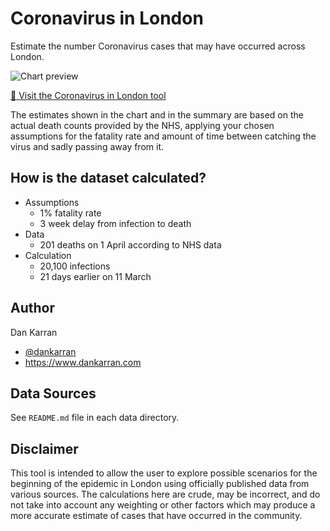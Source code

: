 # Coronavirus in London

Estimate the number Coronavirus cases that may have occurred across London.

![Chart preview](https://dankarran.github.io/coronavirus-london/images/coronavirus-london-preview.png)

[:link: Visit the Coronavirus in London tool](https://dankarran.github.io/coronavirus-london/)

The estimates shown in the chart and in the summary are based on the actual death counts provided by the NHS, applying your chosen assumptions for the fatality rate and amount of time between catching the virus and sadly passing away from it.

## How is the dataset calculated?

 * Assumptions
   * 1% fatality rate
   * 3 week delay from infection to death
 * Data
   * 201 deaths on 1 April according to NHS data
 * Calculation
   * 20,100 infections
   * 21 days earlier on 11 March

## Author

Dan Karran

 * [@dankarran](https://twitter.com/dankarran)
 * https://www.dankarran.com

## Data Sources

See `README.md` file in each data directory.

## Disclaimer

This tool is intended to allow the user to explore possible scenarios for the beginning of the epidemic in London using officially published data from various sources. The calculations here are crude, may be incorrect, and do not take into account any weighting or other factors which may produce a more accurate estimate of cases that have occurred in the community.